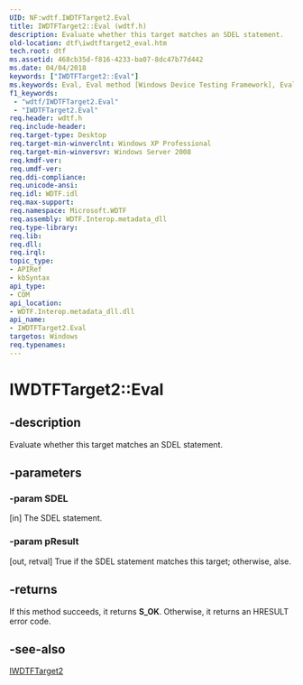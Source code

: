 ```yaml
---
UID: NF:wdtf.IWDTFTarget2.Eval
title: IWDTFTarget2::Eval (wdtf.h)
description: Evaluate whether this target matches an SDEL statement.
old-location: dtf\iwdtftarget2_eval.htm
tech.root: dtf
ms.assetid: 468cb35d-f816-4233-ba07-8dc47b77d442
ms.date: 04/04/2018
keywords: ["IWDTFTarget2::Eval"]
ms.keywords: Eval, Eval method [Windows Device Testing Framework], Eval method [Windows Device Testing Framework],IWDTFTarget2 interface, IWDTFTarget2 interface [Windows Device Testing Framework],Eval method, IWDTFTarget2.Eval, IWDTFTarget2::Eval, Microsoft.WDTF.IWDTFTarget2.Eval, Microsoft::WDTF::IWDTFTarget2::Eval, dtf.iwdtftarget2_eval, wdtf/IWDTFTarget2::Eval
f1_keywords:
 - "wdtf/IWDTFTarget2.Eval"
 - "IWDTFTarget2.Eval"
req.header: wdtf.h
req.include-header: 
req.target-type: Desktop
req.target-min-winverclnt: Windows XP Professional
req.target-min-winversvr: Windows Server 2008
req.kmdf-ver: 
req.umdf-ver: 
req.ddi-compliance: 
req.unicode-ansi: 
req.idl: WDTF.idl
req.max-support: 
req.namespace: Microsoft.WDTF
req.assembly: WDTF.Interop.metadata_dll
req.type-library: 
req.lib: 
req.dll: 
req.irql: 
topic_type:
- APIRef
- kbSyntax
api_type:
- COM
api_location:
- WDTF.Interop.metadata_dll.dll
api_name:
- IWDTFTarget2.Eval
targetos: Windows
req.typenames: 
---
```


# IWDTFTarget2::Eval


## -description


Evaluate whether this target matches an SDEL statement.


## -parameters




### -param SDEL 
[in]
The SDEL statement.


### -param pResult 
[out, retval]
True if the SDEL statement matches this target; 
otherwise, alse.


## -returns



If this method succeeds, it returns **S_OK**. Otherwise, it returns an HRESULT error code.




## -see-also




<a href="https://docs.microsoft.com/windows-hardware/drivers/ddi/wdtf/nn-wdtf-iwdtftarget2">IWDTFTarget2</a>
 

 

